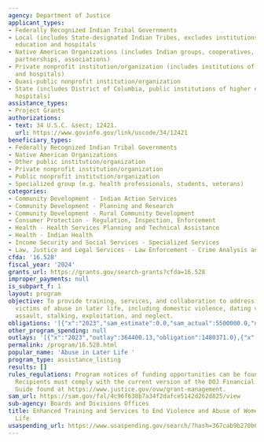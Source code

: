 ```yaml
---
agency: Department of Justice
applicant_types:
- Federally Recognized Indian Tribal Governments
- Local (includes State-designated Indian Tribes, excludes institutions of higher
  education and hospitals
- Native American Organizations (includes Indian groups, cooperatives, corporations,
  partnerships, associations)
- Private nonprofit institution/organization (includes institutions of higher education
  and hospitals)
- Quasi-public nonprofit institution/organization
- State (includes District of Columbia, public institutions of higher education and
  hospitals)
assistance_types:
- Project Grants
authorizations:
- text: 34 U.S.C. &sect; 12421.
  url: https://www.govinfo.gov/link/uscode/34/12421
beneficiary_types:
- Federally Recognized Indian Tribal Governments
- Native American Organizations
- Other public institution/organization
- Private nonprofit institution/organization
- Public nonprofit institution/organization
- Specialized group (e.g. health professionals, students, veterans)
categories:
- Community Development - Indian Action Services
- Community Development - Planning and Research
- Community Development - Rural Community Development
- Consumer Protection - Regulation, Inspection, Enforcement
- Health - Health Services Planning and Technical Assistance
- Health - Indian Health
- Income Security and Social Services - Specialized Services
- Law, Justice and Legal Services - Law Enforcement - Crime Analysis and Data
cfda: '16.528'
fiscal_year: '2024'
grants_url: https://grants.gov/search-grants?cfda=16.528
improper_payments: null
is_subpart_f: 1
layout: program
objective: To provide training, services, and collaboration to address the needs of
  victims of abuse in later life, including domestic violence, dating violence, sexual
  assault, stalking, exploitation, and neglect.
obligations: '[{"x":"2023","sam_estimate":0.0,"sam_actual":5500000.0,"usa_spending_actual":601348.75},{"x":"2024","sam_estimate":0.0,"sam_actual":1480371.0,"usa_spending_actual":6633742.27},{"x":"2025","sam_estimate":0.0,"sam_actual":6873741.0,"usa_spending_actual":-37852.29}]'
other_program_spending: null
outlays: '[{"x":"2023","outlay":364400.13,"obligation":1480371.0},{"x":"2024","outlay":68806.75,"obligation":6873741.0},{"x":"2025","outlay":0.0,"obligation":0.0}]'
permalink: /program/16.528.html
popular_name: 'Abuse in Later Life '
program_type: assistance_listing
results: []
rules_regulations: Program notices of funding opportunities can be found at https://www.justice.gov/ovw/open-notices-of-funding-opportunities.
  Recipients must comply with the current version of the DOJ Financial Grants Management
  Guide found at https://www.justice.gov/ovw/grant-management.
sam_url: https://sam.gov/fal/4c96f630b7a34f2dafce5142d262d825/view
sub-agency: Boards and Divisions Offices
title: Enhanced Training and Services to End Violence and Abuse of Women Later in
  Life
usaspending_url: https://www.usaspending.gov/search/?hash=367cab9b270b61f958b35b3551be24b1
---
```

